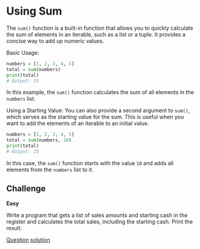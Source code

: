 # Using Sum

The `sum()` function is a built-in function that allows you to quickly calculate the sum of elements in an iterable, such as a list or a tuple. It provides a concise way to add up numeric values.

Basic Usage:

```python
numbers = [1, 2, 3, 4, 5]
total = sum(numbers)
print(total)
# Output: 15
```

In this example, the `sum()` function calculates the sum of all elements in the `numbers` list.

Using a Starting Value:
You can also provide a second argument to `sum()`, which serves as the starting value for the sum. This is useful when you want to add the elements of an iterable to an initial value.

```python
numbers = [1, 2, 3, 4, 5]
total = sum(numbers, 10)
print(total)
# Output: 25
```

In this case, the `sum()` function starts with the value `10` and adds all elements from the `numbers` list to it.

## Challenge

**Easy**

Write a program that gets a list of sales amounts and starting cash in the register and calculates the total sales, including the starting cash. Print the result.

[Question](q.py) [solution](solution.py)